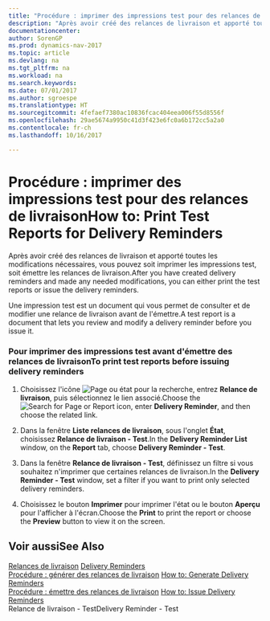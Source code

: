 ```yaml
---
title: "Procédure : imprimer des impressions test pour des relances de livraison"
description: "Après avoir créé des relances de livraison et apporté toutes les modifications nécessaires, vous pouvez soit imprimer les impressions test, soit émettre les relances de livraison."
documentationcenter: 
author: SorenGP
ms.prod: dynamics-nav-2017
ms.topic: article
ms.devlang: na
ms.tgt_pltfrm: na
ms.workload: na
ms.search.keywords: 
ms.date: 07/01/2017
ms.author: sgroespe
ms.translationtype: HT
ms.sourcegitcommit: 4fefaef7380ac10836fcac404eea006f55d8556f
ms.openlocfilehash: 29ae5674a9950c41d3f423e6fc0a6b172cc5a2a0
ms.contentlocale: fr-ch
ms.lasthandoff: 10/16/2017

---
```

# <a name="how-to-print-test-reports-for-delivery-reminders"></a><span data-ttu-id="8a17f-103">Procédure : imprimer des impressions test pour des relances de livraison</span><span class="sxs-lookup"><span data-stu-id="8a17f-103">How to: Print Test Reports for Delivery Reminders</span></span>
<span data-ttu-id="8a17f-104">Après avoir créé des relances de livraison et apporté toutes les modifications nécessaires, vous pouvez soit imprimer les impressions test, soit émettre les relances de livraison.</span><span class="sxs-lookup"><span data-stu-id="8a17f-104">After you have created delivery reminders and made any needed modifications, you can either print the test reports or issue the delivery reminders.</span></span>  
  
 <span data-ttu-id="8a17f-105">Une impression test est un document qui vous permet de consulter et de modifier une relance de livraison avant de l'émettre.</span><span class="sxs-lookup"><span data-stu-id="8a17f-105">A test report is a document that lets you review and modify a delivery reminder before you issue it.</span></span>  
  
### <a name="to-print-test-reports-before-issuing-delivery-reminders"></a><span data-ttu-id="8a17f-106">Pour imprimer des impressions test avant d'émettre des relances de livraison</span><span class="sxs-lookup"><span data-stu-id="8a17f-106">To print test reports before issuing delivery reminders</span></span>  
  
1.  <span data-ttu-id="8a17f-107">Choisissez l'icône ![Page ou état pour la recherche](media/ui-search/search_small.png "icône Page ou état pour la recherche"), entrez **Relance de livraison**, puis sélectionnez le lien associé.</span><span class="sxs-lookup"><span data-stu-id="8a17f-107">Choose the ![Search for Page or Report](media/ui-search/search_small.png "Search for Page or Report icon") icon, enter **Delivery Reminder**, and then choose the related link.</span></span>  
  
2.  <span data-ttu-id="8a17f-108">Dans la fenêtre **Liste relances de livraison**, sous l'onglet **État**, choisissez **Relance de livraison - Test**.</span><span class="sxs-lookup"><span data-stu-id="8a17f-108">In the **Delivery Reminder List** window, on the **Report** tab, choose **Delivery Reminder - Test**.</span></span>  
  
3.  <span data-ttu-id="8a17f-109">Dans la fenêtre **Relance de livraison - Test**, définissez un filtre si vous souhaitez n'imprimer que certaines relances de livraison.</span><span class="sxs-lookup"><span data-stu-id="8a17f-109">In the **Delivery Reminder - Test** window, set a filter if you want to print only selected delivery reminders.</span></span>  
  
4.  <span data-ttu-id="8a17f-110">Choisissez le bouton **Imprimer** pour imprimer l'état ou le bouton **Aperçu** pour l'afficher à l'écran.</span><span class="sxs-lookup"><span data-stu-id="8a17f-110">Choose the **Print** to print the report or choose the **Preview** button to view it on the screen.</span></span>  
  
## <a name="see-also"></a><span data-ttu-id="8a17f-111">Voir aussi</span><span class="sxs-lookup"><span data-stu-id="8a17f-111">See Also</span></span>  
 <span data-ttu-id="8a17f-112">[Relances de livraison](delivery-reminders.md) </span><span class="sxs-lookup"><span data-stu-id="8a17f-112">[Delivery Reminders](delivery-reminders.md) </span></span>  
 <span data-ttu-id="8a17f-113">[Procédure : générer des relances de livraison](how-to-generate-delivery-reminders.md) </span><span class="sxs-lookup"><span data-stu-id="8a17f-113">[How to: Generate Delivery Reminders](how-to-generate-delivery-reminders.md) </span></span>  
 <span data-ttu-id="8a17f-114">[Procédure : émettre des relances de livraison](how-to-issue-delivery-reminders.md) </span><span class="sxs-lookup"><span data-stu-id="8a17f-114">[How to: Issue Delivery Reminders](how-to-issue-delivery-reminders.md) </span></span>  
 <span data-ttu-id="8a17f-115">Relance de livraison - Test</span><span class="sxs-lookup"><span data-stu-id="8a17f-115">Delivery Reminder - Test</span></span>
